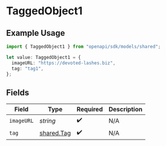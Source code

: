 # TaggedObject1

## Example Usage

```typescript
import { TaggedObject1 } from "openapi/sdk/models/shared";

let value: TaggedObject1 = {
  imageURL: "https://devoted-lashes.biz",
  tag: "tag1",
};
```

## Fields

| Field                                           | Type                                            | Required                                        | Description                                     |
| ----------------------------------------------- | ----------------------------------------------- | ----------------------------------------------- | ----------------------------------------------- |
| `imageURL`                                      | *string*                                        | :heavy_check_mark:                              | N/A                                             |
| `tag`                                           | [shared.Tag](../../../sdk/models/shared/tag.md) | :heavy_check_mark:                              | N/A                                             |